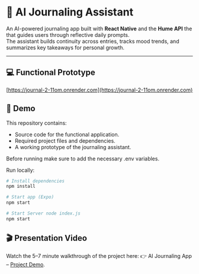 # 📓 AI Journaling Assistant

An AI-powered journaling app built with **React Native** and the **Hume API**  the  that guides users through reflective daily prompts.  
The assistant builds continuity across entries, tracks mood trends, and summarizes key takeaways for personal growth.  

---
## 💻 Functional Prototype 
[https://journal-2-11om.onrender.com](https://journal-2-11om.onrender.com)

## 🚀 Demo 
This repository contains:  
- Source code for the functional application.  
- Required project files and dependencies.  
- A working prototype of the journaling assistant.

Before running make sure to add the necessary .env variables. 

Run locally:
```bash
# Install dependencies
npm install

# Start app (Expo)
npm start

# Start Server node index.js
npm start
```
## 🎬 Presentation Video

Watch the 5–7 minute walkthrough of the project here:
👉 AI Journaling App – [Project Demo](https://www.youtube.com/watch?v=BEo1OmsmeAM).

